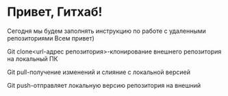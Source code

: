 # Привет, Гитхаб!
Сегодня мы будем заполнять инструкцию по работе с удаленными репозиториями
Всем привет)

Git clone<url-адрес репозитория>-клонирование внешнего репозитория на локальный ПК

Git pull-получение изменений и слияние с локальной версией 

Git push-отправляет локальную версию репозитория на внешний 